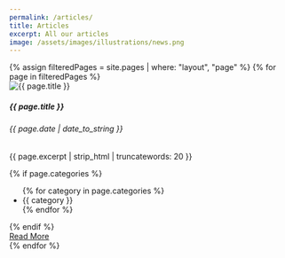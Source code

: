 ```yaml
---
permalink: /articles/
title: Articles
excerpt: All our articles
image: /assets/images/illustrations/news.png
---
```

<!-- Content -->
<main class="p-3" aria-label="Content">
    <section class="container">
        <div class="row row-cols-1 row-cols-md-3">
            {% assign filteredPages = site.pages | where: "layout", "page" %}
            {% for page in filteredPages %}
            <div class="col">
                <div class="card text-dark bg-light h-100">
                    <img src="{{ page.image | absolute_url }}" class="card-img-top" alt="{{ page.title }}">
                    <div class="card-body">
                        <h5 class="card-title">{{ page.title }}</h5>
                        <h6 class="card-subtitle mb-2 text-muted">{{ page.date | date_to_string }}</h6>
                        <p class="card-text">{{ page.excerpt | strip_html | truncatewords: 20 }}</p>
                        {% if page.categories %}
                        <div>
                            <ul id="categories" class="nav">
                            {% for category in page.categories %}
                                <li class="nav-item mx-1 badge bg-primary">{{ category }}</li>
                            {% endfor %}
                            </ul>
                        </div>
                        {% endif %}
                    </div>
                    <div class="card-footer text-muted text-end">
                        <a href="{{ page.url | absolute_url }}" class="btn btn-primary" title="Read {{ page.title }}">Read More</a>
                    </div>
                </div>
            </div>
            {% endfor %}
        </div>
    </section>
</main>